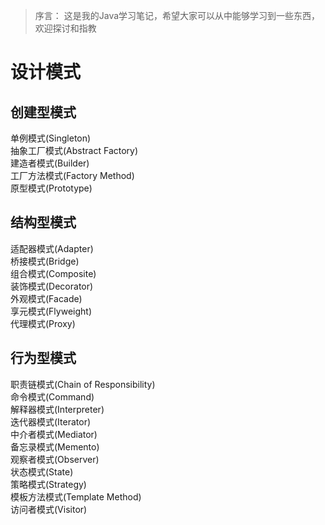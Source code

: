 > 序言： 这是我的Java学习笔记，希望大家可以从中能够学习到一些东西，欢迎探讨和指教
# 设计模式
## 创建型模式
单例模式(Singleton)<br/>
抽象工厂模式(Abstract Factory)<br/>
建造者模式(Builder)<br/>
工厂方法模式(Factory Method)<br/>
原型模式(Prototype)<br/>
## 结构型模式
适配器模式(Adapter)<br/>
桥接模式(Bridge)<br/>
组合模式(Composite)<br/>
装饰模式(Decorator)<br/>
外观模式(Facade)<br/>
享元模式(Flyweight)<br/>
代理模式(Proxy)<br/>
## 行为型模式
职责链模式(Chain of Responsibility)<br/>
命令模式(Command)<br/>
解释器模式(Interpreter)<br/>
迭代器模式(Iterator)<br/>
中介者模式(Mediator)<br/>
备忘录模式(Memento)<br/>
观察者模式(Observer)<br/>
状态模式(State)<br/>
策略模式(Strategy)<br/>
模板方法模式(Template Method)<br/>
访问者模式(Visitor)<br/>


